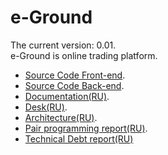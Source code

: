 # e-Ground
The current version: 0.01. </br>
e-Ground is online trading platform. </br>
- [Source Code Front-end](https://github.com/steppbol/e-Ground/tree/dev).
- [Source Code Back-end](https://github.com/steppbol/e-Ground/tree/dev-backend).
- [Documentation(RU)](https://github.com/steppbol/e-Ground/blob/master/Documentation/README.md).
- [Desk(RU)](https://trello.com/b/WMbNUcEG/e-ground).
- [Architecture(RU)](https://github.com/steppbol/e-Ground/blob/master/Documentation/Architecture.md).
- [Pair programming report(RU)](https://github.com/steppbol/e-Ground/blob/master/Documentation/PairProgramming.md).
- [Technical Debt report(RU)](https://github.com/steppbol/e-Ground/blob/master/Documentation/TechnicalDebt(RU).md)

